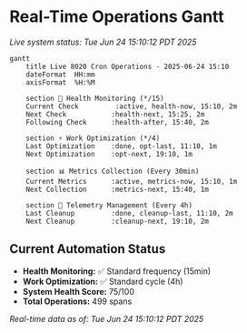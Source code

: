# Real-Time Operations Gantt

*Live system status: Tue Jun 24 15:10:12 PDT 2025*

```mermaid
gantt
    title Live 8020 Cron Operations - 2025-06-24 15:10
    dateFormat  HH:mm
    axisFormat  %H:%M

    section 🏥 Health Monitoring (*/15)
    Current Check         :active, health-now, 15:10, 2m
    Next Check           :health-next, 15:25, 2m
    Following Check      :health-after, 15:40, 2m
    
    section ⚡ Work Optimization (*/4)
    Last Optimization    :done, opt-last, 11:10, 1m
    Next Optimization    :opt-next, 19:10, 1m
    
    section 📊 Metrics Collection (Every 30min)
    Current Metrics      :active, metrics-now, 15:10, 1m
    Next Collection      :metrics-next, 15:40, 1m
    
    section 🧹 Telemetry Management (Every 4h)
    Last Cleanup         :done, cleanup-last, 11:10, 2m
    Next Cleanup         :cleanup-next, 19:10, 2m
```

## Current Automation Status
- **Health Monitoring:** ✅ Standard frequency (15min)
- **Work Optimization:** ✅ Standard cycle (4h)
- **System Health Score:** 75/100
- **Total Operations:**      499 spans

*Real-time data as of: Tue Jun 24 15:10:12 PDT 2025*

